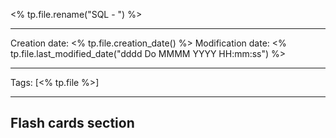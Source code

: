 <% tp.file.rename("SQL - ") %>

----
Creation date: <% tp.file.creation_date() %>
Modification date: <% tp.file.last_modified_date("dddd Do MMMM YYYY HH:mm:ss") %>

----

 Tags: [<% tp.file %>]







---
## Flash cards section

